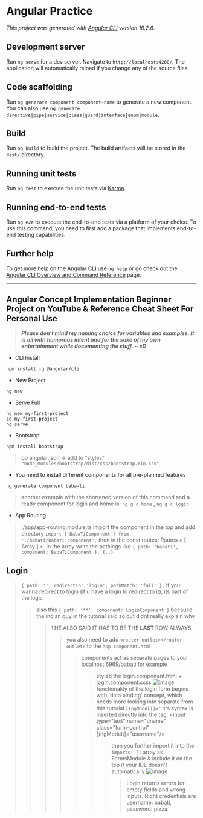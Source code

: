 # Angular Practice

*This project was generated with [Angular CLI](https://github.com/angular/angular-cli) version 16.2.6.*

## Development server

Run `ng serve` for a dev server. Navigate to `http://localhost:4200/`. The application will automatically reload if you change any of the source files.

## Code scaffolding

Run `ng generate component component-name` to generate a new component. You can also use `ng generate directive|pipe|service|class|guard|interface|enum|module`.

## Build

Run `ng build` to build the project. The build artifacts will be stored in the `dist/` directory.

## Running unit tests

Run `ng test` to execute the unit tests via [Karma](https://karma-runner.github.io).

## Running end-to-end tests

Run `ng e2e` to execute the end-to-end tests via a platform of your choice. To use this command, you need to first add a package that implements end-to-end testing capabilities.

## Further help

To get more help on the Angular CLI use `ng help` or go check out the [Angular CLI Overview and Command Reference](https://angular.io/cli) page.

---

## Angular Concept Implementation Beginner Project on YouTube & Reference Cheat Sheet For Personal Use

> ***Please don't mind my naming choice for variables and examples. It is all with humorous intent and for the sake of my own entertainment while documenting the stuff. ~ xD***

- CLI Install
```
npm install -g @angular/cli
```
- New Project 
```
ng new
```

- Serve Full
```
ng new my-first-project
cd my-first-project
ng serve
```
- Bootstrap 
```
npm install bootstrap
```
> go angular.json -> add to "styles" ``` "node_modules/bootstrap/dist/css/bootstrap.min.css" ```
- You need to install different components for all pre-planned features 
```
ng generate component baba-ti
```
> another example with the shortened version of this command and a ready component for login and home is:
> ``` ng g c home ``` , ```ng g c login``` 
- App Routing
> ./app/app-routing.module.ts
> import the component in the top and add directory ``` import { BabaTiComponent } from './babati/babati.component'; ```
> then in the const routes: Routes = [ Array ]  <- in the array write the pathings like ``` { path: 'babati', component: BabaTiComponent }, {..} ```
## Login
> ``` { path: '', redirectTo: 'login', pathMatch: 'full' }, ``` if you wanna redirect to login (if u have a login to redirect to it), its part of the logic 
>> also this ``` { path: '**', component: LoginComponent } ``` because the indian guy in the tutorial said so but didnt really explain why 
>>> ! HE ALSO SAID IT HAS TO BE THE **LAST** ROW ALWAYS
>>>> you also need to add ```<router-outlet></router-outlet>``` to the ``app.component.html``
>>>>> components act as separate pages to your localhost:6969/babati for example 
>>>>>> styled the login.component.html + login.component.scss
>>>> ![image](https://user-images.githubusercontent.com/130181277/275285621-aa3d4079-3c01-4aa8-9a8c-4dbe406ed1d4.png)
>>>>> functionality of the login form begins with 'data binding' concept, which needs more looking into separate from this tutorial ``[(ngModel)]="``
>>>>>> it's syntax is inserted directly into the tag: <input type="text" name="uname" class="form-control" [(ngModel)]="username"/>
>>>>>>> then you further import it into the `imports: []` array as FormsModule & include it on the top if your IDE doesn't automatically 
>>>>>>> ![image](https://user-images.githubusercontent.com/130181277/275285333-d2b0d8d6-a918-4528-b2e3-e9a6e6c2953d.png)
>>>>>>>> Login returns errors for empty fields and wrong inputs. Right credentials are username: babati, password: pizza
